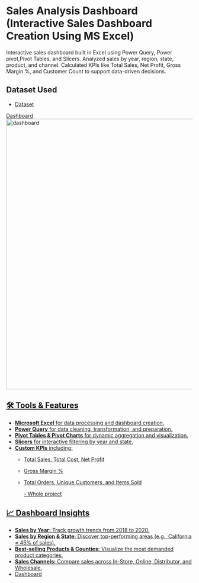 # Sales Analysis Dashboard (Interactive Sales Dashboard Creation Using MS Excel)
 Interactive sales dashboard built in Excel using Power Query, Power pivot,Pivot Tables, and Slicers. Analyzed sales by year, region, state, product, and channel. Calculated KPIs like Total Sales, Net Profit, Gross Margin %, and Customer Count to support data-driven decisions.

 ## Dataset Used
 - <a href="https://github.com/Ahmed-2023/Data-Analysis-Dashboard/blob/main/data%20set.zip">Dataset

 Dashboard
    <img width="1510" height="731" alt="dashboard" src="https://github.com/user-attachments/assets/6eea2ba2-a518-40b5-9a67-b788df0ea966" />
   
## 🛠️ Tools & Features
- **Microsoft Excel** for data processing and dashboard creation.
- **Power Query** for data cleaning, transformation, and preparation.
- **Pivot Tables & Pivot Charts** for dynamic aggregation and visualization.
- **Slicers** for interactive filtering by year and state.
- **Custom KPIs** including:
  - Total Sales, Total Cost, Net Profit
  - Gross Margin %
  - Total Orders, Unique Customers, and Items Sold
    
    -<a href="https://github.com/Ahmed-2023/Data-Analysis-Dashboard/blob/main/whole%20project%20files.zip"> Whole project

## 📈 Dashboard Insights
- **Sales by Year:** Track growth trends from 2018 to 2020.
- **Sales by Region & State:** Discover top-performing areas (e.g., California = 45% of sales).
- **Best-selling Products & Counties:** Visualize the most demanded product categories.
- **Sales Channels:** Compare sales across In-Store, Online, Distributor, and Wholesale.
- <a href="https://github.com/Ahmed-2023/Data-Analysis-Dashboard/blob/main/dashboard.png">Dashboard 
